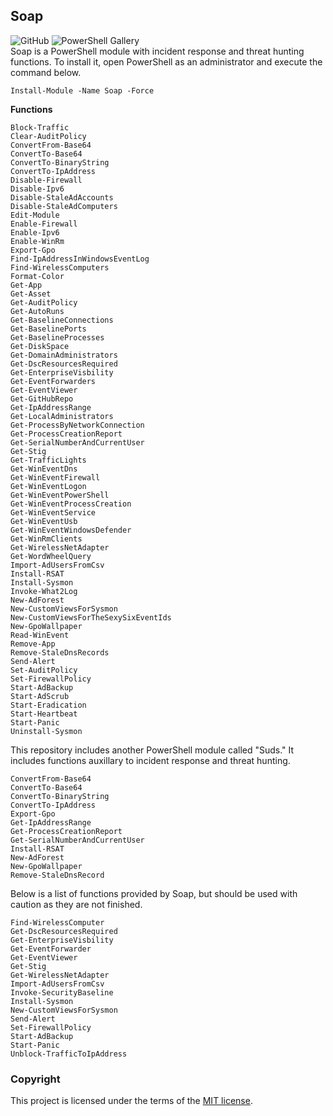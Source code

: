 ## Soap
![GitHub](https://img.shields.io/github/license/cyberphor/Soap?color=Green) ![PowerShell Gallery](https://img.shields.io/powershellgallery/dt/Soap?color=Green&label=PowerShell%20Gallery%20Downloads)  
Soap is a PowerShell module with incident response and threat hunting functions. To install it, open PowerShell as an administrator and execute the command below. 
```pwsh
Install-Module -Name Soap -Force
```

**Functions**
```                              
Block-Traffic                       
Clear-AuditPolicy                   
ConvertFrom-Base64                  
ConvertTo-Base64                    
ConvertTo-BinaryString              
ConvertTo-IpAddress                 
Disable-Firewall                    
Disable-Ipv6                        
Disable-StaleAdAccounts             
Disable-StaleAdComputers            
Edit-Module                         
Enable-Firewall                     
Enable-Ipv6                         
Enable-WinRm                        
Export-Gpo                          
Find-IpAddressInWindowsEventLog     
Find-WirelessComputers              
Format-Color                        
Get-App                             
Get-Asset                           
Get-AuditPolicy                     
Get-AutoRuns                        
Get-BaselineConnections             
Get-BaselinePorts                   
Get-BaselineProcesses               
Get-DiskSpace         
Get-DomainAdministrators            
Get-DscResourcesRequired            
Get-EnterpriseVisbility             
Get-EventForwarders                 
Get-EventViewer                     
Get-GitHubRepo                      
Get-IpAddressRange                  
Get-LocalAdministrators             
Get-ProcessByNetworkConnection      
Get-ProcessCreationReport           
Get-SerialNumberAndCurrentUser                   
Get-Stig                            
Get-TrafficLights                   
Get-WinEventDns
Get-WinEventFirewall         
Get-WinEventLogon    
Get-WinEventPowerShell
Get-WinEventProcessCreation
Get-WinEventService
Get-WinEventUsb
Get-WinEventWindowsDefender
Get-WinRmClients                    
Get-WirelessNetAdapter              
Get-WordWheelQuery                  
Import-AdUsersFromCsv               
Install-RSAT                        
Install-Sysmon                      
Invoke-What2Log                     
New-AdForest                        
New-CustomViewsForSysmon            
New-CustomViewsForTheSexySixEventIds
New-GpoWallpaper                    
Read-WinEvent                       
Remove-App                          
Remove-StaleDnsRecords              
Send-Alert                          
Set-AuditPolicy                     
Set-FirewallPolicy                  
Start-AdBackup                      
Start-AdScrub                       
Start-Eradication                   
Start-Heartbeat                     
Start-Panic                         
Uninstall-Sysmon                    
```

This repository includes another PowerShell module called "Suds." It includes functions auxillary to incident response and threat hunting. 
```pwsh
ConvertFrom-Base64
ConvertTo-Base64
ConvertTo-BinaryString
ConvertTo-IpAddress
Export-Gpo
Get-IpAddressRange
Get-ProcessCreationReport
Get-SerialNumberAndCurrentUser
Install-RSAT
New-AdForest
New-GpoWallpaper
Remove-StaleDnsRecord
```

Below is a list of functions provided by Soap, but should be used with caution as they are not finished. 
```pwsh
Find-WirelessComputer
Get-DscResourcesRequired
Get-EnterpriseVisbility
Get-EventForwarder
Get-EventViewer
Get-Stig
Get-WirelessNetAdapter
Import-AdUsersFromCsv
Invoke-SecurityBaseline
Install-Sysmon
New-CustomViewsForSysmon
Send-Alert
Set-FirewallPolicy
Start-AdBackup
Start-Panic
Unblock-TrafficToIpAddress
```

### Copyright
This project is licensed under the terms of the [MIT license](/LICENSE).
